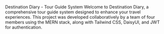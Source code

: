 Destination Diary - Tour Guide System
Welcome to Destination Diary, a comprehensive tour guide system designed to enhance your travel experiences. This project was developed collaboratively by a team of four members using the MERN stack, along with Tailwind CSS, DaisyUI, and JWT for authentication.